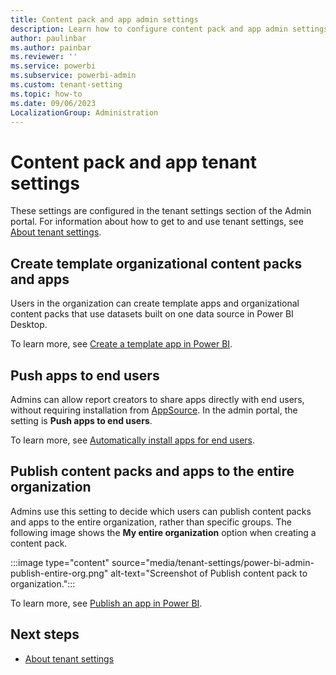 ```yaml
---
title: Content pack and app admin settings
description: Learn how to configure content pack and app admin settings in Fabric.
author: paulinbar
ms.author: painbar
ms.reviewer: ''
ms.service: powerbi
ms.subservice: powerbi-admin
ms.custom: tenant-setting
ms.topic: how-to
ms.date: 09/06/2023
LocalizationGroup: Administration
---
```


# Content pack and app tenant settings

These settings are configured in the tenant settings section of the Admin portal. For information about how to get to and use tenant settings, see [About tenant settings](/power-bi/admin/service-admin-portal-about-tenant-settings).

## Create template organizational content packs and apps

Users in the organization can create template apps and organizational content packs that use datasets built on one data source in Power BI Desktop.

To learn more, see [Create a template app in Power BI](/power-bi/connect-data/service-template-apps-create).

## Push apps to end users

Admins can allow report creators to share apps directly with end users, without requiring installation from [AppSource](https://appsource.microsoft.com). In the admin portal, the setting is **Push apps to end users**.

To learn more, see [Automatically install apps for end users](/power-bi/collaborate-share/service-create-distribute-apps#automatically-install-apps-for-end-users).

## Publish content packs and apps to the entire organization

Admins use this setting to decide which users can publish content packs and apps to the entire organization, rather than specific groups. The following image shows the **My entire organization** option when creating a content pack.

:::image type="content" source="media/tenant-settings/power-bi-admin-publish-entire-org.png" alt-text="Screenshot of Publish content pack to organization.":::

To learn more, see [Publish an app in Power BI](/power-bi/collaborate-share/service-create-distribute-apps#publish-the-app-to-your-entire-organization).

## Next steps

* [About tenant settings](/power-bi/admin/service-admin-portal-about-tenant-settings)